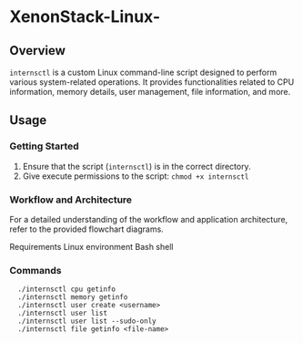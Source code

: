 # XenonStack-Linux-
## Overview

`internsctl` is a custom Linux command-line script designed to perform various system-related operations. It provides functionalities related to CPU information, memory details, user management, file information, and more.

## Usage

### Getting Started

1. Ensure that the script (`internsctl`) is in the correct directory.
2. Give execute permissions to the script: `chmod +x internsctl`

### Workflow and Architecture
For a detailed understanding of the workflow and application architecture, refer to the provided flowchart diagrams.

Requirements
Linux environment
Bash shell


### Commands
```
  ./internsctl cpu getinfo
  ./internsctl memory getinfo
  ./internsctl user create <username>
  ./internsctl user list
  ./internsctl user list --sudo-only
  ./internsctl file getinfo <file-name>

